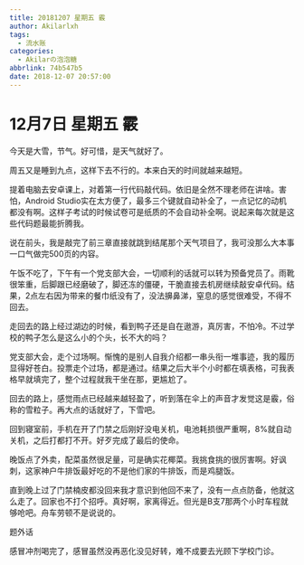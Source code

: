 ```yaml
---
title: 20181207 星期五 霰
author: Akilarlxh
tags:
  - 流水账
categories:
  - Akilarの泡泡糖
abbrlink: 74b547b5
date: 2018-12-07 20:57:00
---
```

# 12月7日 星期五 霰

今天是大雪，节气。好可惜，是天气就好了。

周五又是睡到九点，这样下去不行的。本来白天的时间就越来越短。

提着电脑去安卓课上，对着第一行代码敲代码。依旧是全然不理老师在讲啥。害怕，Android Studio实在太方便了，最多三个键就自动补全了，一点记忆的动机都没有啊。这样子考试的时候试卷可是纸质的不会自动补全啊。说起来每次就是这些代码题最能折腾我。

说在前头，我是敲完了前三章直接就跳到结尾那个天气项目了，我可没那么大本事一口气做完500页的内容。

午饭不吃了，下午有一个党支部大会，一切顺利的话就可以转为预备党员了。雨靴很笨重，后脚跟已经磨破了，脚还冻的僵硬，干脆直接去机房继续敲安卓代码。结果，2点左右因为带来的餐巾纸没有了，没法擤鼻涕，窒息的感觉很难受，不得不回去。

走回去的路上经过湖边的时候，看到鸭子还是自在遨游，真厉害，不怕冷。不过学校的鸭子怎么是这么小的个头，长不大的吗？

党支部大会，走个过场啊。惭愧的是别人自我介绍都一串头衔一堆事迹，我的履历显得好苍白。投票走个过场，都是通过。结果之后大半个小时都在填表格，可我表格早就填完了，整个过程就我干坐在那，更尴尬了。

回去的路上，感觉雨点已经越来越轻盈了，听到落在伞上的声音才发觉这是霰，俗称的雪粒子。再大点的话就好了，下雪吧。

回到寝室前，手机在开了门禁之后刚好没电关机，电池耗损很严重啊，8%就自动关机，之后打都打不开。好歹完成了最后的使命。

晚饭点了外卖，配菜虽然很足量，可是确实花椰菜。我挑食挑的很厉害啊。好讽刺，这家神户牛排饭最好吃的不是他们家的牛排饭，而是鸡腿饭。

直到晚上过了门禁楠皮都没回来我才意识到他回不来了，没有一点点防备，他就这么走了。回家也不打个招呼。真好啊，家离得近。但光是B支7那两个小时车程就够呛吧。舟车劳顿不是说说的。

题外话

感冒冲剂喝完了，感冒虽然没再恶化没见好转，难不成要去光顾下学校门诊。




